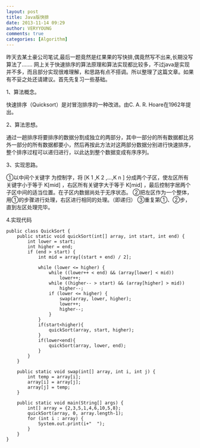 ```yaml
---
layout: post
title: Java版快排
date: 2013-11-14 09:29
author: VERYYOUNG
comments: true
categories: [Algorithm]
---
```

昨天去某土豪公司笔试,最后一题竟然是红果果的写快排,偶竟然写不出来,长期没写算法了.......
网上关于快速排序的算法原理和算法实现都比较多，不过java是实现并不多，而且部分实现很难理解，和思路有点不搭调。所以整理了这篇文章。如果有不妥之处还请建议。首先先复习一些基础。

1、算法概念。

快速排序（Quicksort）是对冒泡排序的一种改进。由C. A. R. Hoare在1962年提出。

2、算法思想。

通过一趟排序将要排序的数据分割成独立的两部分，其中一部分的所有数据都比另外一部分的所有数据都要小，然后再按此方法对这两部分数据分别进行快速排序，整个排序过程可以递归进行，以此达到整个数据变成有序序列。

3、实现思路。

①以中间个关键字 为控制字，将 [K 1 ,K 2 ,…,K n ] 分成两个子区，使左区所有关键字小于等于 K[mid] ，右区所有关键字大于等于 K[mid] ，最后控制字居两个子区中间的适当位置。在子区内数据尚处于无序状态。 
②把左区作为一个整体，用①的步骤进行处理，右区进行相同的处理。（即递归）
③重复第①、②步，直到左区处理完毕。

4.实现代码


	
	public class QuickSort {
		public static void quickSort(int[] array, int start, int end) {
			int lower = start;
			int higher = end;
			if (end > start) {
				int mid = array[(start + end) / 2];
	
				while (lower <= higher) {
					while ((lower++ < end) && (array[lower] < mid))
						lower++;
					while ((higher-- > start) && (array[higher] > mid))
						higher--;
					if (lower <= higher) {
						swap(array, lower, higher);
						lower++;
						higher--;
					}
				}
				if(start<higher){
					quickSort(array, start, higher);
				}
				if(lower<end){
					quickSort(array, lower, end);
				}
			}
		}
	
		public static void swap(int[] array, int i, int j) {
			int temp = array[i];
			array[i] = array[j];
			array[j] = temp;
		}
		
		public static void main(String[] args) {
			int[] array = {2,3,5,1,4,6,10,5,8};
			quickSort(array, 0, array.length-1);
			for (int i : array) {
				System.out.print(i+"  ");
			}
		}
	}


